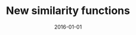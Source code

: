 ---
# Documentation: https://wowchemy.com/docs/managing-content/

title: New similarity functions
subtitle: ''
summary: ''
authors:
- Hossein Yazdani
- Daniel Ortiz-Arroyo
- kwasnicka
tags: []
categories: []
date: '2016-01-01'
lastmod: 2022-10-07T05:01:39Z
featured: false
draft: false

# Featured image
# To use, add an image named `featured.jpg/png` to your page's folder.
# Focal points: Smart, Center, TopLeft, Top, TopRight, Left, Right, BottomLeft, Bottom, BottomRight.
image:
  caption: ''
  focal_point: ''
  preview_only: false

# Projects (optional).
#   Associate this post with one or more of your projects.
#   Simply enter your project's folder or file name without extension.
#   E.g. `projects = ["internal-project"]` references `content/project/deep-learning/index.md`.
#   Otherwise, set `projects = []`.
projects: []
publishDate: '2022-10-07T05:01:38.768115Z'
publication_types:
- '1'
abstract: ''
publication: '*Third International Conference on Artificial Intelligence and Pattern
  Recognition, AIPR 2016 : Łódź, Poland, September 19-21, 2016.*'
doi: 10.1109/ICAIPR.2016.7585210
---